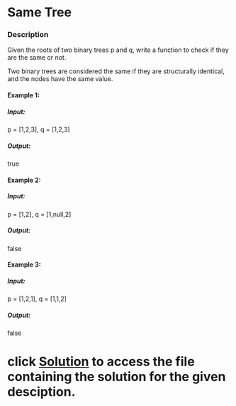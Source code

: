 # Same Tree

### Description
Given the roots of two binary trees p and q, write a function to check if they are the same or not.

Two binary trees are considered the same if they are structurally identical, and the nodes have the same value.

 

#### Example 1:
##### Input:
p = [1,2,3], q = [1,2,3]
##### Output:
true


#### Example 2:
##### Input:
p = [1,2], q = [1,null,2]
##### Output:
false


#### Example 3:
##### Input:
p = [1,2,1], q = [1,1,2]
##### Output:
false

# click [Solution](3-Same_Tree.py ) to access the file containing the solution for the given desciption.
